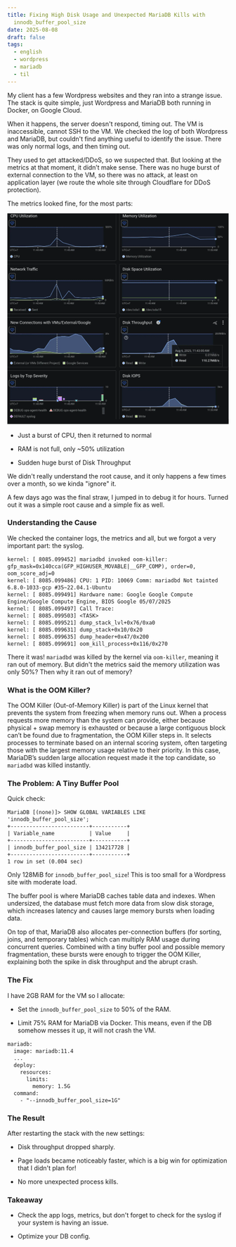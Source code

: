 ```yaml
---
title: Fixing High Disk Usage and Unexpected MariaDB Kills with
  innodb_buffer_pool_size
date: 2025-08-08
draft: false
tags:
  - english
  - wordpress
  - mariadb
  - til
---
```

My client has a few Wordpress websites and they ran into a strange issue. The stack is quite simple, just Wordpress and MariaDB both running in Docker, on Google Cloud.

When it happens, the server doesn't respond, timing out. The VM is inaccessible, cannot SSH to the VM. We checked the log of both Wordpress and MariaDB, but couldn't find anything useful to identify the issue. There was only normal logs, and then timing out.

They used to get attacked/DDoS, so we suspected that. But looking at the metrics at that moment, it didn’t make sense. There was no huge burst of external connection to the VM, so there was no attack, at least on application layer (we route the whole site through Cloudflare for DDoS protection).

The metrics looked fine, for the most parts:

![](/images/blog-wordpress-mariadb-crash-vm/metrics.webp)

*   Just a burst of CPU, then it returned to normal
    
*   RAM is not full, only ~50% utilization
    
*   Sudden huge burst of Disk Throughput
    

We didn't really understand the root cause, and it only happens a few times over a month, so we kinda "ignore" it.

A few days ago was the final straw, I jumped in to debug it for hours. Turned out it was a simple root cause and a simple fix as well.

### Understanding the Cause

We checked the container logs, the metrics and all, but we forgot a very important part: the syslog.

```
kernel: [ 8085.099452] mariadbd invoked oom-killer: gfp_mask=0x140cca(GFP_HIGHUSER_MOVABLE|__GFP_COMP), order=0, oom_score_adj=0
kernel: [ 8085.099486] CPU: 1 PID: 10069 Comm: mariadbd Not tainted 6.8.0-1033-gcp #35~22.04.1-Ubuntu
kernel: [ 8085.099491] Hardware name: Google Google Compute Engine/Google Compute Engine, BIOS Google 05/07/2025
kernel: [ 8085.099497] Call Trace:
kernel: [ 8085.099503] <TASK>
kernel: [ 8085.099521] dump_stack_lvl+0x76/0xa0
kernel: [ 8085.099631] dump_stack+0x10/0x20
kernel: [ 8085.099635] dump_header+0x47/0x200
kernel: [ 8085.099691] oom_kill_process+0x116/0x270
```

There it was! `mariadbd` was killed by the kernel via `oom-killer`, meaning it ran out of memory. But didn't the metrics said the memory utilization was only 50%? Then why it ran out of memory?

### What is the OOM Killer?

The OOM Killer (Out-of-Memory Killer) is part of the Linux kernel that prevents the system from freezing when memory runs out. When a process requests more memory than the system can provide, either because physical + swap memory is exhausted or because a large contiguous block can’t be found due to fragmentation, the OOM Killer steps in. It selects processes to terminate based on an internal scoring system, often targeting those with the largest memory usage relative to their priority. In this case, MariaDB’s sudden large allocation request made it the top candidate, so `mariadbd` was killed instantly.

### The Problem: A Tiny Buffer Pool

Quick check:

```
MariaDB [(none)]> SHOW GLOBAL VARIABLES LIKE 'innodb_buffer_pool_size';
+-------------------------+-----------+
| Variable_name           | Value     |
+-------------------------+-----------+
| innodb_buffer_pool_size | 134217728 |
+-------------------------+-----------+
1 row in set (0.004 sec)
```

Only 128MiB for `innodb_buffer_pool_size`! This is too small for a Wordpress site with moderate load.

The buffer pool is where MariaDB caches table data and indexes. When undersized, the database must fetch more data from slow disk storage, which increases latency and causes large memory bursts when loading data.

On top of that, MariaDB also allocates per-connection buffers (for sorting, joins, and temporary tables) which can multiply RAM usage during concurrent queries. Combined with a tiny buffer pool and possible memory fragmentation, these bursts were enough to trigger the OOM Killer, explaining both the spike in disk throughput and the abrupt crash.

### The Fix

I have 2GB RAM for the VM so I allocate:

*   Set the `innodb_buffer_pool_size` to 50% of the RAM.
    
*   Limit 75% RAM for MariaDB via Docker. This means, even if the DB somehow messes it up, it will not crash the VM.
    

```
mariadb:
  image: mariadb:11.4
  ...
  deploy:
    resources:
      limits:
        memory: 1.5G
  command:
    - "--innodb_buffer_pool_size=1G"
```

### The Result

After restarting the stack with the new settings:

*   Disk throughput dropped sharply.
    
*   Page loads became noticeably faster, which is a big win for optimization that I didn't plan for!
    
*   No more unexpected process kills.
    

### Takeaway

*   Check the app logs, metrics, but don't forget to check for the syslog if your system is having an issue.
    
*   Optimize your DB config.
